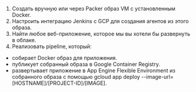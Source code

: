 1. Создать вручную или через Packer образ VM с установленным Docker.
2. Настроить интеграцию Jenkins с GCP для создания агентов из этого образа.
3. Найти любое веб-приложение, которое мы вы хотели бы развернуть в облаке.
4. Реализовать pipeline, который:
- собирает Docker образ для приложения.
- публикует собранный образа в Google Container Registry.
- развертывает приложение в App Engine Flexible Environment из собранного образа с помощью gcloud app deploy --image-url=[HOSTNAME]/[PROJECT-ID]/[IMAGE].